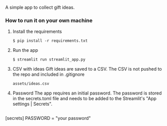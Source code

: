 A simple app to collect gift ideas.

### How to run it on your own machine

1. Install the requirements

   ```
   $ pip install -r requirements.txt
   ```

2. Run the app

   ```
   $ streamlit run streamlit_app.py
   ```

3. CSV with ideas
Gift ideas are saved to a CSV. The CSV is not pushed to the repo and included in .gitignore
   ```
   assets/ideas.csv
   ```

4. Password
The app requires an initial password. The password is stored in the secrets.toml file and needs to be added to the Streamlit's "App settings | Secrets".
   ```
[secrets]
PASSWORD = "your password"
   ```
